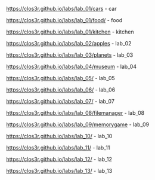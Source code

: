 https://clos3r.github.io/labs/lab_01/cars - car


https://clos3r.github.io/labs/lab_01/food/ - food



https://clos3r.github.io/labs/lab_01/kitchen - kitchen



https://clos3r.github.io/labs/lab_02/apples - lab_02



https://clos3r.github.io/labs/lab_03/planets - lab_03



https://clos3r.github.io/labs/lab_04/museum - lab_04




https://clos3r.github.io/labs/lab_05/ - lab_05



https://clos3r.github.io/labs/lab_06/ - lab_06



https://clos3r.github.io/labs/lab_07/ - lab_07



https://clos3r.github.io/labs/lab_08/filemanager - lab_08


https://clos3r.github.io/labs/lab_09/memorygame - lab_09



https://clos3r.github.io/labs/lab_10/ - lab_10



https://clos3r.github.io/labs/lab_11/ - lab_11



https://clos3r.github.io/labs/lab_12/ - lab_12


https://clos3r.github.io/labs/lab_13/ - lab_13
